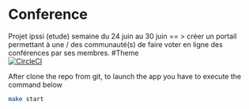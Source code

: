 # Conference
Projet ipssi (etude) semaine du 24 juin au 30 juin == > créer un portail permettant à une / des communauté(s) de faire voter en ligne des conférences par ses membres.
#Theme  
[![CircleCI](https://circleci.com/gh/faycalBordjah/Conference.svg?style=svg)](https://circleci.com/gh/faycalBordjah/Conference)
 



After clone the repo from git, to  launch the app you have to execute the command below 

```bash
make start
```
